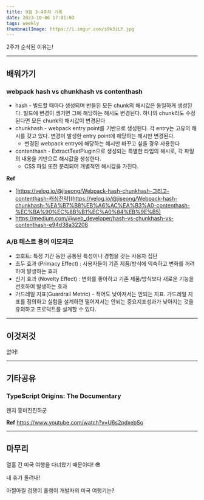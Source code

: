 ```yaml
---
title: 9월 3-4주차 기록
date: 2023-10-06 17:01:03
tags: weekly
thumbnailImage: https://i.imgur.com/s9k3iLY.jpg
---
```


2주가 순삭된 이유는!

<!-- more -->

---

## 배워가기

### webpack hash vs chunkhash vs contenthash

- hash - 빌드할 때마다 생성되며 번들된 모든 chunk의 해시값은 동일하게 생성된다. 빌드에 변경이 생기면 그에 해당하는 해시도 변경된다. 하나의 chunk라도 수정된다면 모든 chunk의 해시값이 변경된다
- chunkhash - webpack entry point를 기반으로 생성된다. 각 entry는 고유의 해시를 갖고 있다. 변경이 발생한 entry point에 해당하는 해시만 변경된다.
  - 변경된 webpack entry에 해당하는 해시만 바꾸고 싶을 경우 사용한다
- contenthash - ExtractTextPlugin으로 생성되는 특별한 타입의 해시로, 각 파일의 내용을 기반으로 해시값을 생성한다.
  - CSS 파일 또한 분리되어 개별적인 해시값을 가진다.

**Ref**

- [https://velog.io/@jiseong/Webpack-hash-chunkhash-그리고-contenthash-캐싱전략](https://velog.io/@jiseong/Webpack-hash-chunkhash-%EA%B7%B8%EB%A6%AC%EA%B3%A0-contenthash-%EC%BA%90%EC%8B%B1%EC%A0%84%EB%9E%B5)
- https://medium.com/@web_developer/hash-vs-chunkhash-vs-contenthash-e94d38a32208

### A/B 테스트 용어 이모저모

- 코호트: 특정 기간 동안 공통된 특성이나 경험을 갖는 사용자 집단
- 초두 효과 (Primacy Effect) : 사용자들이 기존 제품/방식에 익숙하고 변화를 꺼려하여 발생하는 효과
- 신기 효과 (Novelty Effect) : 변화를 좋아하고 기존 제품/방식보다 새로운 기능을 선호하여 발생하는 효과
- 가드레일 지표(Guardrail Metric) - 적어도 낮아져서는 안되는 지표. 가드레일 지표를 정의하고 실험을 설계하면 떨어져서는 안되는 중요지표성과가 낮아지는 것을 유의하고 프로덕트를 설계할 수 있다.

---

## 이것저것

없어!

---

## 기타공유

### TypeScript Origins: The Documentary

왠지 흥미진진하군

**Ref** <https://www.youtube.com/watch?v=U6s2pdxebSo>

---

## 마무리

열흘 간 미국 여행을 다녀왔기 때문이다! 😎

내 휴가 돌려내!

아찔아찔 겁쟁이 홀랭이 개발자의 미국 여행기는?
